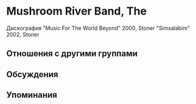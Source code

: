 # Mushroom River Band, The

Дискография
"Music For The World Beyond" 2000, Stoner
"Simsalabim" 2002, Stoner

## Отношения с другими группами


## Обсуждения


## Упоминания

